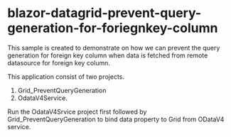 # blazor-datagrid-prevent-query-generation-for-foriegnkey-column
This sample is created to demonstrate on how we can prevent the query generation for foreign key column when data is fetched from remote datasource for foreign key column. 

This application consist of two projects. 

1. Grid_PreventQueryGeneration
2. OdataV4Service. 

Run the OdataV4Srvice project first followed by Grid_PreventQueryGeneration to bind data property to Grid from ODataV4 service.
